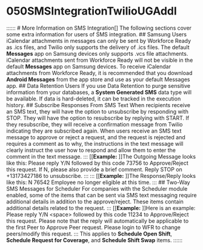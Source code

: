 # 050SMSIntegrationTwilioUGAddl

:::::: # More Information on SMS Integration\[] The following sections cover some extra information for users of SMS integration. ## Samsung Users iCalendar attachments in messages can only be sent by Workforce Ready as .ics files, and Twilio only supports the delivery of .ics files. The default **Messages** app on Samsung devices only supports .vcs file attachments. iCalendar attachments sent from Workforce Ready will not be visible in the default **Messages** app on Samsung devices. To receive iCalendar attachments from Workforce Ready, it is recommended that you download **Android Messages** from the app store and use as your default Messages app. ## Data Retention Users If you use Data Retention to purge sensitive information from your databases, a **System Generated SMS** data type will be available. If data is hard-deleted, it can be tracked in the execution history. ## Subscribe Responses From SMS Text When recipients receive an SMS text, they will have the option to unsubscribe by responding with STOP. They will have the option to resubscribe by replying with START. If they resubscribe, they will receive a confirmation message from Twilio indicating they are subscribed again.  When users receive an SMS text message to approve or reject a request, and the request is rejected and requires a comment as to why, the instructions in the text message will clearly instruct the user how to respond and allow them to enter the comment in the text message. ::: \[\[**Example:** ]]The Outgoing Message looks like this: Please reply Y/N followed by this code 73756 to Approve/Reject this request. If N, please also provide a brief comment. Reply STOP on +13173427186 to unsubscribe. ::: ::: \[\[**Example:** ]]The Response/Reply looks like this: N 76542 Employee no longer eligible at this time. ::: ## Two-Way SMS Messages for Scheduler For companies with the Scheduler module enabled, some of the items that can be sent via SMS text messaging require additional details in addition to the approve/reject. These items contain additional details related to the request. ::: \[\[**Example:** ]]Here is an example: Please reply Y/N \<space> followed by this code 11234 to Approve/Reject this request. Please note that the reply will automatically be applicable to the first Peer to Approve Peer request. Please login to WFR to change peers/modify this request. ::: This applies to **Schedule Open Shift**, **Schedule Request for Coverage**, and **Schedule Shift Swap** items. ::::::
